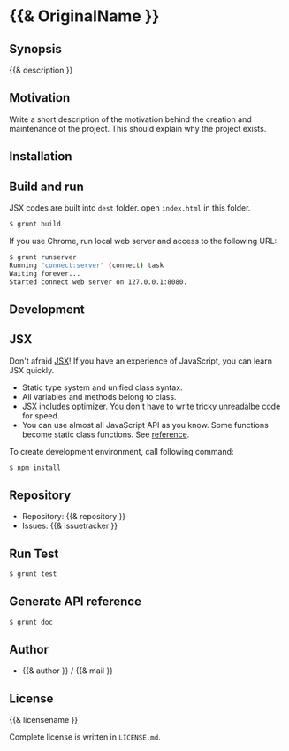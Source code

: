{{& OriginalName }}
===========================================

Synopsis
---------------

{{& description }}

Motivation
---------------

Write a short description of the motivation behind the creation and maintenance of the project.
This should explain why the project exists.

Installation
---------------

## Build and run

JSX codes are built into `dest` folder. open `index.html` in this folder.

```sh
$ grunt build
```

If you use Chrome, run local web server and access to the following URL:

```sh
$ grunt runserver
Running "connect:server" (connect) task
Waiting forever...
Started connect web server on 127.0.0.1:8080.
```

Development
-------------

## JSX

Don't afraid [JSX](http://jsx.github.io)! If you have an experience of JavaScript, you can learn JSX
quickly.

* Static type system and unified class syntax.
* All variables and methods belong to class.
* JSX includes optimizer. You don't have to write tricky unreadalbe code for speed.
* You can use almost all JavaScript API as you know. Some functions become static class functions. See [reference](http://jsx.github.io/doc/stdlibref.html).

To create development environment, call following command:

```sh
$ npm install
```

## Repository

* Repository: {{& repository }}
* Issues: {{& issuetracker }}

## Run Test

```sh
$ grunt test
```

## Generate API reference

```sh
$ grunt doc
```

Author
---------

* {{& author }} / {{& mail }}

License
------------

{{& licensename }}

Complete license is written in `LICENSE.md`.
